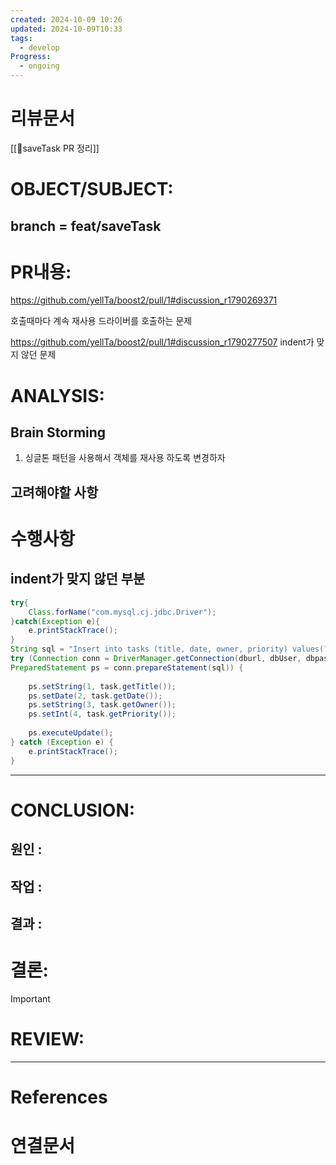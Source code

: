 ```yaml
---
created: 2024-10-09 10:26
updated: 2024-10-09T10:33
tags:
  - develop
Progress:
  - ongoing
---
```

# 리뷰문서
[[🌳saveTask PR 정리]]


# OBJECT/SUBJECT:
## branch = feat/saveTask

# PR내용: 
https://github.com/yellTa/boost2/pull/1#discussion_r1790269371

호출때마다 계속 재사용 드라이버를 호출하는 문제 

https://github.com/yellTa/boost2/pull/1#discussion_r1790277507
indent가 맞지 않던 문제
# ANALYSIS:
## Brain Storming
1. 싱글톤 패턴을 사용해서 객체를 재사용 하도록 변경하자


## 고려해야할 사항

# 수행사항 
## indent가 맞지 않던 부분 
``` java
try{  
    Class.forName("com.mysql.cj.jdbc.Driver");  
}catch(Exception e){  
    e.printStackTrace();  
}  
String sql = "Insert into tasks (title, date, owner, priority) values(?,?,?,?)";  
try (Connection conn = DriverManager.getConnection(dburl, dbUser, dbpasswd);  
PreparedStatement ps = conn.prepareStatement(sql)) {  
  
    ps.setString(1, task.getTitle());  
    ps.setDate(2, task.getDate());  
    ps.setString(3, task.getOwner());  
    ps.setInt(4, task.getPriority());  
  
    ps.executeUpdate();  
} catch (Exception e) {  
    e.printStackTrace();  
}
```









---
# CONCLUSION:

## 원인 :

## 작업 :

## 결과 :

# 결론:
>[!important]
# REVIEW:


---
# References

# 연결문서

